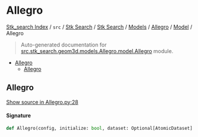 # Allegro

[Stk_search Index](../../../../../../README.md#stk_search-index) / `src` / [Stk Search](../../../../index.md#stk-search) / [Stk Search](../../../../index.md#stk-search) / [Models](../../index.md#models) / [Allegro](../index.md#allegro) / [Model](./index.md#model) / Allegro

> Auto-generated documentation for [src.stk_search.geom3d.models.Allegro.model.Allegro](https://github.com/mohammedazzouzi15/STK_search/blob/main/src/stk_search/geom3d/models/Allegro/model/Allegro.py) module.

- [Allegro](#allegro)
  - [Allegro](#allegro-1)

## Allegro

[Show source in Allegro.py:28](https://github.com/mohammedazzouzi15/STK_search/blob/main/src/stk_search/geom3d/models/Allegro/model/Allegro.py#L28)

#### Signature

```python
def Allegro(config, initialize: bool, dataset: Optional[AtomicDataset] = None): ...
```